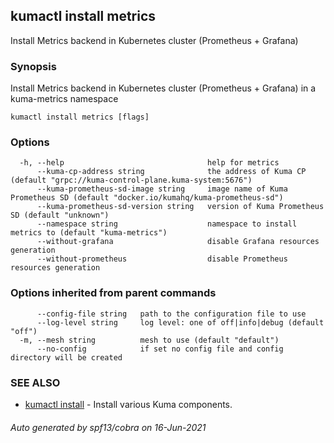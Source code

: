 ## kumactl install metrics

Install Metrics backend in Kubernetes cluster (Prometheus + Grafana)

### Synopsis

Install Metrics backend in Kubernetes cluster (Prometheus + Grafana) in a kuma-metrics namespace

```
kumactl install metrics [flags]
```

### Options

```
  -h, --help                                help for metrics
      --kuma-cp-address string              the address of Kuma CP (default "grpc://kuma-control-plane.kuma-system:5676")
      --kuma-prometheus-sd-image string     image name of Kuma Prometheus SD (default "docker.io/kumahq/kuma-prometheus-sd")
      --kuma-prometheus-sd-version string   version of Kuma Prometheus SD (default "unknown")
      --namespace string                    namespace to install metrics to (default "kuma-metrics")
      --without-grafana                     disable Grafana resources generation
      --without-prometheus                  disable Prometheus resources generation
```

### Options inherited from parent commands

```
      --config-file string   path to the configuration file to use
      --log-level string     log level: one of off|info|debug (default "off")
  -m, --mesh string          mesh to use (default "default")
      --no-config            if set no config file and config directory will be created
```

### SEE ALSO

* [kumactl install](kumactl_install.md)	 - Install various Kuma components.

###### Auto generated by spf13/cobra on 16-Jun-2021
